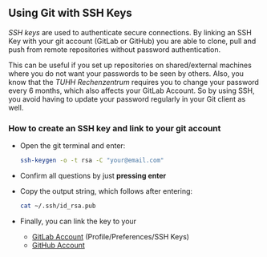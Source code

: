 ## Using Git with SSH Keys

*SSH keys* are used to authenticate secure connections. By linking an SSH Key with your git account (GitLab or GitHub) you are able to clone, pull and push from remote repositories without password authentication. 

This can be useful if you set up repositories on shared/external machines where you do not want your passwords to be seen by others. Also, you know that the *TUHH Rechenzentrum* requires you to change your password every 6 months, which also affects your GitLab Account. So by using SSH, you avoid having to update your password regularly in your Git client as well.

### How to create an SSH key and link to your git account

- Open the git terminal and enter:

    ~~~bash
    ssh-keygen -o -t rsa -C "your@email.com"
    ~~~

- Confirm all questions by just **pressing enter**

- Copy the output string, which follows after entering:

    ~~~bash
    cat ~/.ssh/id_rsa.pub	
    ~~~

- Finally, you can link the key to your

    - [GitLab Account](https://collaborating.tuhh.de/-/profile/keys) (Profile/Preferences/SSH Keys)
    - [GitHub Account](https://github.com/settings/keys)

